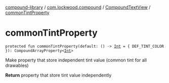 [compound-library](../../index.md) / [com.lockwood.compound](../index.md) / [CompoundTextView](index.md) / [commonTintProperty](./common-tint-property.md)

# commonTintProperty

`protected fun commonTintProperty(default: () -> `[`Int`](https://kotlinlang.org/api/latest/jvm/stdlib/kotlin/-int/index.html)` = { DEF_TINT_COLOR }): CompoundArrayProperty<`[`Int`](https://kotlinlang.org/api/latest/jvm/stdlib/kotlin/-int/index.html)`>`

Make property that store independent tint value (common tint for all drawables)

**Return**
property that store tint value independently

